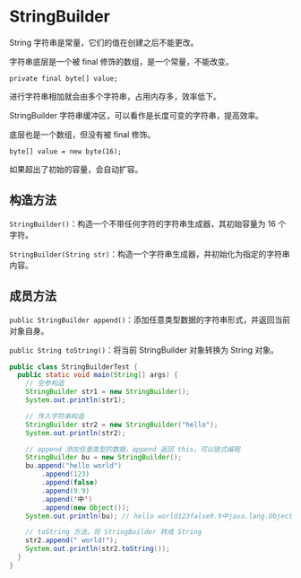 # StringBuilder

String 字符串是常量，它们的值在创建之后不能更改。

字符串底层是一个被 final 修饰的数组，是一个常量，不能改变。

`private final byte[] value;`

进行字符串相加就会由多个字符串，占用内存多，效率低下。

StringBuilder 字符串缓冲区，可以看作是长度可变的字符串，提高效率。

底层也是一个数组，但没有被 final 修饰。

`byte[] value = new byte(16);`

如果超出了初始的容量，会自动扩容。

## 构造方法

`StringBuilder()`：构造一个不带任何字符的字符串生成器，其初始容量为 16 个字符。

`StringBuilder(String str)`：构造一个字符串生成器，并初始化为指定的字符串内容。

## 成员方法

`public StringBuilder append()`：添加任意类型数据的字符串形式，并返回当前对象自身。

`public String toString()`：将当前 StringBuilder 对象转换为 String 对象。

```java
public class StringBuilderTest {
  public static void main(String[] args) {
    // 空参构造
    StringBuilder str1 = new StringBuilder();
    System.out.println(str1);

    // 传入字符串构造
    StringBuilder str2 = new StringBuilder("hello");
    System.out.println(str2);

    // append 添加任意类型的数据，append 返回 this，可以链式编程
    StringBuilder bu = new StringBuilder();
    bu.append("hello world")
        .append(123)
        .append(false)
        .append(9.9)
        .append('中')
        .append(new Object());
    System.out.println(bu); // hello world123false9.9中java.lang.Object@6acbcfc0

    // toString 方法，将 StringBuilder 转成 String
    str2.append(" world!");
    System.out.println(str2.toString());
  }
}
```
